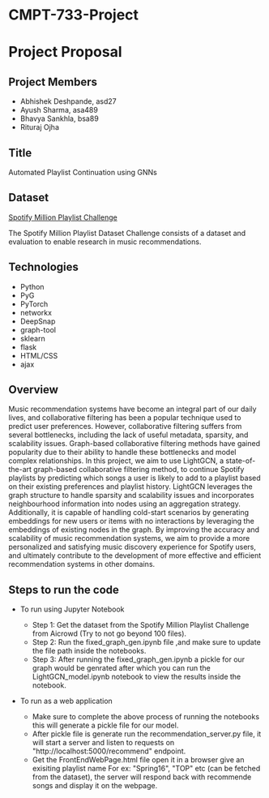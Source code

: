 # CMPT-733-Project

# Project Proposal

## **Project Members**

- Abhishek Deshpande, asd27
- Ayush Sharma, asa489
- Bhavya Sankhla, bsa89
- Rituraj Ojha


## **Title** 
Automated Playlist Continuation using GNNs

## **Dataset** 
[Spotify Million Playlist Challenge](https://www.aicrowd.com/challenges/spotify-million-playlist-dataset-challenge)

The Spotify Million Playlist Dataset Challenge consists of a dataset and evaluation to enable research in music recommendations. 

## **Technologies** 

- Python
- PyG
- PyTorch
- networkx
- DeepSnap
- graph-tool
- sklearn
- flask
- HTML/CSS
- ajax

## **Overview**

Music recommendation systems have become an integral part of our daily lives, and collaborative filtering has been a popular technique used to predict user preferences. However, collaborative filtering suffers from several bottlenecks, including the lack of useful metadata, sparsity, and scalability issues. Graph-based collaborative filtering methods have gained popularity due to their ability to handle these bottlenecks and model complex relationships. In this project, we aim to use LightGCN, a state-of-the-art graph-based collaborative filtering method, to continue Spotify playlists by predicting which songs a user is likely to add to a playlist based on their existing preferences and playlist history. LightGCN leverages the graph structure to handle sparsity and scalability issues and incorporates neighbourhood information into nodes using an aggregation strategy. Additionally, it is capable of handling cold-start scenarios by generating embeddings for new users or items with no interactions by leveraging the embeddings of existing nodes in the graph. By improving the accuracy and scalability of music recommendation systems, we aim to provide a more personalized and satisfying music discovery experience for Spotify users, and ultimately contribute to the development of more effective and efficient recommendation systems in other domains.

## **Steps to run the code**

- To run using Jupyter Notebook
  - Step 1: Get the dataset from the Spotify Million Playlist Challenge from  Aicrowd (Try to not go beyond 100 files).
  - Step 2: Run the fixed_graph_gen.ipynb file ,and make sure to update the file path inside the notebooks.
  - Step 3: After running the fixed_graph_gen.ipynb a pickle for our graph would be genrated after which you can run the LightGCN_model.ipynb notebook to view the results inside the notebook.
  
- To run as a web application
  - Make sure to complete the above process of running the notebooks this will generate a pickle file for our model.
  - After pickle file is generate run the recommendation_server.py file, it will start a server and listen to requests on "http://localhost:5000/recommend" endpoint.
  - Get the FrontEndWebPage.html file open it in a browser give an  exisiting playlist name For ex: "Spring16", "TOP" etc (can be fetched from the dataset), the server will respond back with recommende songs and display it on the webpage.
